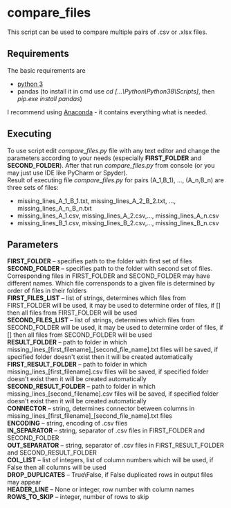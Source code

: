 # compare_files

This script can be used to compare multiple pairs of .csv or .xlsx files. 
## Requirements
The basic requirements are 
* [python 3](https://www.python.org/downloads/release/python-385/) 
* pandas (to install it in cmd use _cd_ _\[...\Python\Python38\Scripts\]_, then _pip.exe install pandas_)
 
I recommend using [Anaconda](https://www.anaconda.com/products/individual) - it contains everything what is needed.

## Executing
To use script edit _compare_files.py_ file with any text editor and change the parameters according to your needs (especially __FIRST_FOLDER__ and __SECOND_FOLDER__). After that run _compare_files.py_ from console (or you may just use IDE like PyCharm or Spyder).   
Result of executing file _compare_files.py_ for pairs (A_1,B_1), ..., (A_n,B_n) are three sets of files:
* missing_lines_A_1\_B_1.txt, missing_lines_A_2\_B_2.txt, ..., missing_lines_A_n\_B_n.txt
* missing_lines_A_1.csv, missing_lines_A_2.csv,..., missing_lines_A_n.csv
* missing_lines_B_1.csv, missing_lines_B_2.csv,..., missing_lines_B_n.csv

## Parameters
__FIRST_FOLDER__ – specifies path to the folder with first set of files\
__SECOND_FOLDER__ – specifies path to the folder with second set of files. Corresponding files in FIRST_FOLDER and SECOND_FOLDER may have different names. Which file corrensponds to a given file is determined by order of files in their folders\
__FIRST_FILES_LIST__ – list of strings, determines which files from FIRST_FOLDER will be used, it may be used to determine order of files, if [] then all files from FIRST_FOLDER will be used\
__SECOND_FILES_LIST__ – list of strings, determines which files from SECOND_FOLDER will be used, it may be used to determine order of files, if [] then all files from SECOND_FOLDER will be used\
__RESULT_FOLDER__ – path to folder in which missing_lines_[first_filename]\_[second_file_name].txt files will be saved, if specified folder doesn't exist then it will be created automatically\
__FIRST_RESULT_FOLDER__ – path to folder in which missing_lines_[first_filename].csv files will be saved, if specified folder doesn't exist then it will be created automatically\
__SECOND_RESULT_FOLDER__ – path to folder in which missing_lines_[second_filename].csv files will be saved, if specified folder doesn't exist then it will be created automatically\
__CONNECTOR__ – string, determines connector between columns in missing_lines_[first_filename]\_[second_file_name].txt files\
__ENCODING__ – string, encoding of .csv files\
__IN_SEPARATOR__ – string, separator of .csv files in FIRST_FOLDER and SECOND_FOLDER\
__OUT_SEPARATOR__ – string, separator of .csv files in FIRST_RESULT_FOLDER and SECOND_RESULT_FOLDER\
__COL_LIST__ – list of integers, list of column numbers which will be used, if False then all columns will be used\
__DROP_DUPLICATES__ – True\False, if False duplicated rows in output files may appear\
__HEADER_LINE__ – None or integer, row number with column names\
__ROWS_TO_SKIP__ – integer, number of rows to skip

